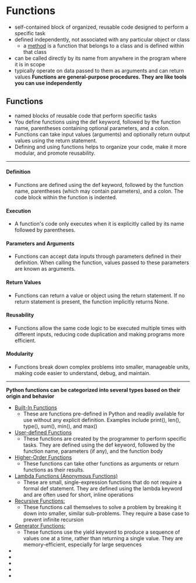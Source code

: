# Functions
- self-contained block of organized, reusable code designed to perform a specific task
- defined independently, not associated with any particular object or class
    - a [method](../Methods/methods.md) is a function that belongs to a class and is defined within that class
- can be called directly by its name from anywhere in the program where it is in scope
- typically operate on data passed to them as arguments and can return values
**Functions are general-purpose procedures. They are like tools you can use independently**

## Functions
- named blocks of reusable code that perform specific tasks
- You define functions using the def keyword, followed by the function name, parentheses containing optional parameters, and a colon.
- Functions can take input values (arguments) and optionally return output values using the return statement.
- Defining and using functions helps to organize your code, make it more modular, and promote reusability. 

_________________________________________________
#### Definition 
- Functions are defined using the def keyword, followed by the function name, parentheses (which may contain parameters), and a colon. The code block within the function is indented.
#### Execution
- A function's code only executes when it is explicitly called by its name followed by parentheses.

#### Parameters and Arguments
- Functions can accept data inputs through parameters defined in their definition. When calling the function, values passed to these parameters are known as arguments.
#### Return Values
- Functions can return a value or object using the return statement. If no return statement is present, the function implicitly returns None.
#### Reusability
- Functions allow the same code logic to be executed multiple times with different inputs, reducing code duplication and making programs more efficient.
#### Modularity
- Functions break down complex problems into smaller, manageable units, making code easier to understand, debug, and maintain.
________________________________________________________________________
**Python functions can be categorized into several types based on their origin and behavior**
- [Built-In Functions](./docs/builtinfunctions.md)
    - These are functions pre-defined in Python and readily available for use without any explicit definition. Examples include print(), len(), type(), sum(), min(), and max()
- [User-defined Functions]()
    - These functions are created by the programmer to perform specific tasks. They are defined using the def keyword, followed by the function name, parameters (if any), and the function body
- [Higher-Order Functions](./docs/higher-order-functions.md)
    - These functions can take other functions as arguments or return functions as their results. 
- [Lambda Functions (Anonymous Functions)]()
    - These are small, single-expression functions that do not require a formal def statement. They are defined using the lambda keyword and are often used for short, inline operations
- [Recursive Functions:]()
    - These functions call themselves to solve a problem by breaking it down into smaller, similar sub-problems. They require a base case to prevent infinite recursion
- [Generator Functions:]()
    - These functions use the yield keyword to produce a sequence of values one at a time, rather than returning a single value. They are memory-efficient, especially for large sequences
- []()
- []()
- []()
- []()
- []()